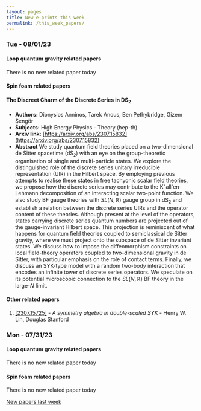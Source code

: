```yaml
---
layout: pages
title: New e-prints this week
permalink: /this_week_papers/
---
```




### Tue - 08/01/23

#### Loop quantum gravity related papers

There is no new related paper today 

#### Spin foam related papers

#### **The Discreet Charm of the Discrete Series in DS$_2$**
 - **Authors:** Dionysios Anninos, Tarek Anous, Ben Pethybridge, Gizem Şengör
 - **Subjects:** High Energy Physics - Theory (hep-th)
 - **Arxiv link:** [https://arxiv.org/abs/2307.15832](https://arxiv.org/abs/2307.15832)
 - **Abstract**
 We study quantum field theories placed on a two-dimensional de Sitter spacetime (dS$_2$) with an eye on the group-theoretic organisation of single and multi-particle states. We explore the distinguished role of the discrete series unitary irreducible representation (UIR) in the Hilbert space. By employing previous attempts to realise these states in free tachyonic scalar field theories, we propose how the discrete series may contribute to the K\"all\'en-Lehmann decomposition of an interacting scalar two-point function. We also study BF gauge theories with $SL(N,\mathbb{R})$ gauge group in dS$_2$ and establish a relation between the discrete series UIRs and the operator content of these theories. Although present at the level of the operators, states carrying discrete series quantum numbers are projected out of the gauge-invariant Hilbert space. This projection is reminiscent of what happens for quantum field theories coupled to semiclassical de Sitter gravity, where we must project onto the subspace of de Sitter invariant states. We discuss how to impose the diffeomorphism constraints on local field-theory operators coupled to two-dimensional gravity in de Sitter, with particular emphasis on the role of contact terms. Finally, we discuss an SYK-type model with a random two-body interaction that encodes an infinite tower of discrete series operators. We speculate on its potential microscopic connection to the $SL(N,\mathbb{R})$ BF theory in the large-$N$ limit. 



#### Other related papers

1. [[2307.15725]](https://arxiv.org/abs/2307.15725) - *A symmetry algebra in double-scaled SYK* - Henry W. Lin, Douglas Stanford



### Mon - 07/31/23

#### Loop quantum gravity related papers

There is no new related paper today 

#### Spin foam related papers

There is no new related paper today 




[New papers last week]({{site.url}}/archived/weekly/pre-prints/2023/07/31/archived_weekly_papers.html)